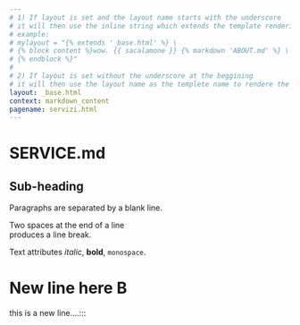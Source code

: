 ```yaml
---
# 1) If layout is set and the layout name starts with the underscore
# it will then use the inline string which extends the template rendering.
# example: 
# mylayout = "{% extends '_base.html' %} \
# {% block content %}wow. {{ sacalamone }} {% markdown 'ABOUT.md' %} \
# {% endblock %}"
#
# 2) If layout is set without the underscore at the beggining
# it will then use the layout name as the templete name to rendere the page.
layout: _base.html
context: markdown_content
pagename: servizi.html
---
```


SERVICE.md
==========

## Sub-heading

Paragraphs are separated
by a blank line.

Two spaces at the end of a line  
produces a line break.

Text attributes _italic_, **bold**, `monospace`.

# New line here B

this is a new line....:::

